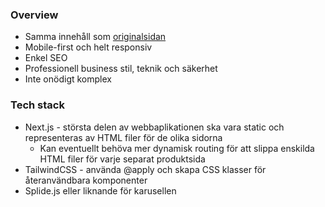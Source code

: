 ### Overview
- Samma innehåll som [originalsidan](https://eurotempest.net/)
- Mobile-first och helt responsiv
- Enkel SEO
- Professionell business stil, teknik och säkerhet
- Inte onödigt komplex

### Tech stack
- Next.js - största delen av webbaplikationen ska vara static och representeras av HTML filer för de olika sidorna
   - Kan eventuellt behöva mer dynamisk routing för att slippa enskilda HTML filer för varje separat produktsida
- TailwindCSS - använda @apply och skapa CSS klasser för återanvändbara komponenter
- Splide.js eller liknande för karusellen
